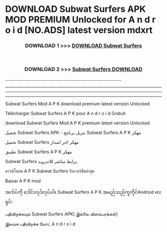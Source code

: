 # DOWNLOAD Subwat Surfers  APK MOD PREMIUM Unlocked for A n d r o i d [NO.ADS] latest version mdxrt 



<div align="center">

<h3>DOWNLOAD 1 >>> <a href="https://getmod2.web.app/?judul=Subwat Surfers ">DOWNLOAD Subwat Surfers </a></h3><br>

<h3>DOWNLOAD 2 >>> <a href="https://getmod2.web.app/?judul=Subwat Surfers ">Subwat Surfers  DOWNLOAD </a></h3>

</div>
----------------------------------------------------------

----------------------------------------------------------

----------------------------------------------------------

----------------------------------------------------------

Subwat Surfers  Mod A P K download premium latest version Unlocked

Télécharger Subwat Surfers  A P K pour A n d r o i d Gratuit

download Subwat Surfers  Mod A P K premium latest version Unlocked

تحميل Subwat Surfers  APK - تنزيل برنامج Subwat Surfers  A P K مهكر

تحميل Subwat Surfers  مهكر اخر اصدار

تطبيق Subwat Surfers  A P K مهكر

Subwat Surfers  برابط مباشر للاندرويد

ดาวน์โหลด A P K Subwat Surfers  รับเวอร์ชันล่าสุด

Baixar A P K mod

အက်ပ်ကို ဒေါင်းလုဒ်လုပ်ပါ။ Subwat Surfers  A P K အမည်သည်ကူကိုင်Andriod ဗားရှင်း

பதிவிறக்கவும் Subwat Surfers  APK[ இல்லை விளம்பரங்கள்] 
 
இலவச பதிவிறக்க மோட் A n d r o i d



